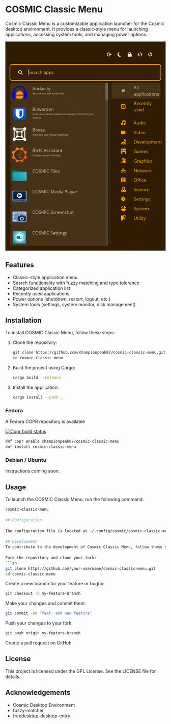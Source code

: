 # COSMIC Classic Menu

Cosmic Classic Menu is a customizable application launcher for the Cosmic desktop environment. It provides a classic-style menu for launching applications, accessing system tools, and managing power options.

![COSMIC Classic Menu Screenshot](cosmic-classic-menu.png)

## Features

- Classic-style application menu
- Search functionality with fuzzy matching and typo tolerance
- Categorized application list
- Recently used applications
- Power options (shutdown, restart, logout, etc.)
- System tools (settings, system monitor, disk management)

## Installation

To install COSMIC Classic Menu, follow these steps:

1. Clone the repository:
    ```sh
    git clone https://github.com/championpeak87/cosmic-classic-menu.git
    cd cosmic-classic-menu
    ```

2. Build the project using Cargo:
    ```sh
    cargo build --release
    ```

3. Install the application:
    ```sh
    cargo install --path .
    ```

### Fedora 

A Fedora COPR repository is available

[![Copr build status](https://copr.fedorainfracloud.org/coprs/championpeak87/cosmic-classic-menu/package/cosmic-classic-menu/status_image/last_build.png)](https://copr.fedorainfracloud.org/coprs/championpeak87/cosmic-classic-menu/package/cosmic-classic-menu/)

```sh
dnf copr enable championpeak87/cosmic-classic-menu
dnf install cosmic-classic-menu
```

### Debian / Ubuntu

Instructions coming soon.

## Usage

To launch the COSMIC Classic Menu, run the following command:
```sh
cosmic-classic-menu

## Configuration

The configuration file is located at ~/.config/cosmic/cosmic-classic-menu/v1. You can customize various settings such as the position of the application list, power options, and search field.

## Development
To contribute to the development of Cosmic Classic Menu, follow these steps:

Fork the repository and clone your fork:
```sh
git clone https://github.com/your-username/cosmic-classic-menu.git
cd cosmic-classic-menu
```

Create a new branch for your feature or bugfix:
```sh
git checkout -b my-feature-branch
```

Make your changes and commit them:
```sh
git commit -am "feat: add new feature"
```

Push your changes to your fork:
```sh
git push origin my-feature-branch
```

Create a pull request on GitHub.

## License
This project is licensed under the GPL License. See the LICENSE file for details.

## Acknowledgements
- Cosmic Desktop Environment
- fuzzy-matcher
- freedesktop-desktop-entry
